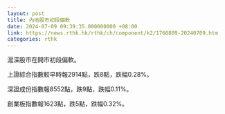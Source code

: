 ```yaml
---
layout: post
title: 內地股市初段偏軟
date: 2024-07-09 09:39:35.000000000 +08:00
link: https://news.rthk.hk/rthk/ch/component/k2/1760809-20240709.htm
categories: rthk
---
```


滬深股市在開市初段偏軟。

上證綜合指數較早時報2914點，跌8點，跌幅0.28%。

深證成份指數報8552點，跌9點，跌幅0.11%。

創業板指數報1623點，跌5點，跌幅0.32%。
